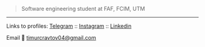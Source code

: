> Software engineering student at FAF, FCIM, UTM



---
Links to profiles:
[Telegram](https://www.instagram.com/timur_cravtov/) :: [Instagram](https://t.me/timurcravtov) :: [Linkedin](https://www.linkedin.com/in/timur-crav%C8%9Bov-65207b282/) 

Email 📧 timurcravtov04@gmail.com
